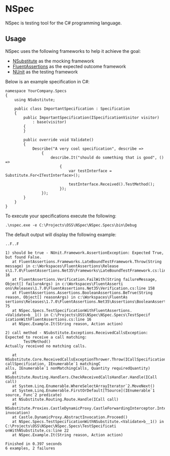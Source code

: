 NSpec
=====

NSpec is testing tool for the C# programming language.

Usage
-----

NSpec uses the following frameworks to help it achieve the goal:

-	[NSubstitute](http://nsubstitute.github.com/) as the mocking framework
- 	[FluentAssertions](http://fluentassertions.codeplex.com/) as the expected outcome framework
-	[NUnit](http://www.nunit.org/) as the testing framework

Below is an example specification in C#:

	namespace YourCompany.Specs
	{
	    using NSubstitute;

	    public class ImportantSpecification : Specification
	    {
	        public ImportantSpecification(ISpecificationVisitor visitor)
	            : base(visitor)
	        {
	        }

	        public override void Validate()
	        {
	            Describe("A very cool specification", describe =>
	                {
	                    describe.It("should do something that is good", () =>
	                        {
	                            var testInterface = Substitute.For<ITestInterface>();

	                            testInterface.Received().TestMethod();
	                        });
	                });
	        }
	    }
	}

To execute your specifications execute the following:
	
	.\nspec.exe -e C:\Projects\OSS\NSpec\NSpec.Specs\bin\Debug

The default output will display the following example:

	..F..F

	1) should be true - NUnit.Framework.AssertionException: Expected True, but found False.
	   at FluentAssertions.Frameworks.LateBoundTestFramework.Throw(String message) in c:\Workspaces\FluentAssertions\Release
	s\1.7.0\FluentAssertions.Net35\Frameworks\LateBoundTestFramework.cs:line 16
	   at FluentAssertions.Verification.FailWith(String failureMessage, Object[] failureArgs) in c:\Workspaces\FluentAsserti
	ons\Releases\1.7.0\FluentAssertions.Net35\Verification.cs:line 158
	   at FluentAssertions.Assertions.BooleanAssertions.BeTrue(String reason, Object[] reasonArgs) in c:\Workspaces\FluentAs
	sertions\Releases\1.7.0\FluentAssertions.Net35\Assertions\BooleanAssertions.cs:line 75
	   at NSpec.Specs.TestSpecificationWithFluentAssertions.<Validate>b__1() in C:\Projects\OSS\NSpec\NSpec.Specs\TestSpecif
	icationWithFluentAssertions.cs:line 16
	   at NSpec.Example.It(String reason, Action action)

	2) call method - NSubstitute.Exceptions.ReceivedCallsException: Expected to receive a call matching:
	        TestMethod()
	Actually received no matching calls.

	   at NSubstitute.Core.ReceivedCallsExceptionThrower.Throw(ICallSpecification callSpecification, IEnumerable`1 matchingC
	alls, IEnumerable`1 nonMatchingCalls, Quantity requiredQuantity)
	   at NSubstitute.Routing.Handlers.CheckReceivedCallsHandler.Handle(ICall call)
	   at System.Linq.Enumerable.WhereSelectArrayIterator`2.MoveNext()
	   at System.Linq.Enumerable.FirstOrDefault[TSource](IEnumerable`1 source, Func`2 predicate)
	   at NSubstitute.Routing.Route.Handle(ICall call)
	   at NSubstitute.Proxies.CastleDynamicProxy.CastleForwardingInterceptor.Intercept(IInvocation invocation)
	   at Castle.DynamicProxy.AbstractInvocation.Proceed()
	   at NSpec.Specs.TestSpecificationWithNSubstitute.<Validate>b__1() in C:\Projects\OSS\NSpec\NSpec.Specs\TestSpecificati
	onWithNSubstitute.cs:line 22
	   at NSpec.Example.It(String reason, Action action)

	Finished in 0.397 seconds
	6 examples, 2 failures
